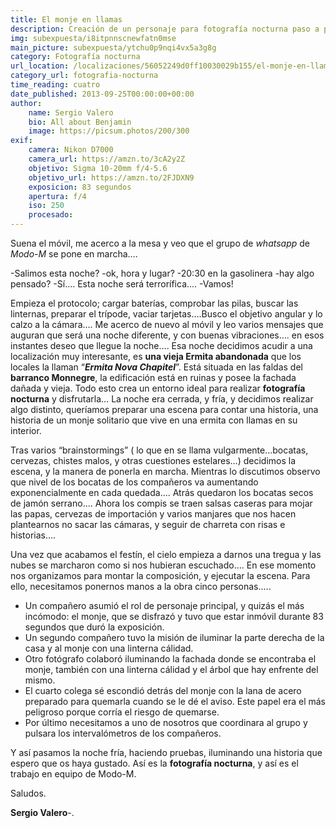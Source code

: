 ```yaml
---
title: El monje en llamas
description: Creación de un personaje para fotografía nocturna paso a paso por Sergio Valero, grupo fotográfico Modo-M
img: subexpuesta/i8itpnnscnewfatn0mse
main_picture: subexpuesta/ytchu0p9nqi4vx5a3g8g
category: Fotografía nocturna
url_location: /localizaciones/56052249d0ff10030029b155/el-monje-en-llamas/
category_url: fotografia-nocturna
time_reading: cuatro
date_published: 2013-09-25T00:00:00+00:00
author:
    name: Sergio Valero
    bio: All about Benjamin
    image: https://picsum.photos/200/300
exif:
    camera: Nikon D7000
    camera_url: https://amzn.to/3cA2y2Z
    objetivo: Sigma 10-20mm f/4-5.6
    objetivo_url: https://amzn.to/2FJDXN9
    exposicion: 83 segundos
    apertura: f/4
    iso: 250
    procesado:
---
```

Suena el móvil, me acerco a la mesa y veo que el grupo de *whatsapp* de *Modo-M* se pone en marcha….

-Salimos esta noche? -ok, hora y lugar? -20:30 en la gasolinera -hay algo pensado? -Sí…. Esta noche será terrorífica…. -Vamos!

Empieza el protocolo; cargar baterías, comprobar las pilas, buscar las linternas, preparar el trípode, vaciar tarjetas….Busco el objetivo angular y lo calzo a la cámara…. Me acerco de nuevo al móvil y leo varios mensajes que auguran que será una noche diferente, y con buenas vibraciones…. en esos instantes deseo que llegue la noche.... Esa noche decidimos acudir a una localización muy interesante, es **una vieja Ermita abandonada** que los locales la llaman “***Ermita Nova Chapitel***”. Está situada en las faldas del **barranco Monnegre**, la edificación está en ruinas y posee la fachada dañada y vieja. Todo esto crea un entorno ideal para realizar **fotografía nocturna** y disfrutarla… La noche era cerrada, y fría, y decidimos realizar algo distinto, queríamos preparar una escena para contar una historia, una historia de un monje solitario que vive en una ermita con llamas en su interior.

Tras varios “brainstormings” ( lo que en se llama vulgarmente...bocatas, cervezas, chistes malos, y otras cuestiones estelares…) decidimos la escena, y la manera de ponerla en marcha. Mientras lo discutimos observo que nivel de los bocatas de los compañeros va aumentando exponencialmente en cada quedada.... Atrás quedaron los bocatas secos de jamón serrano.... Ahora los compis se traen salsas caseras para mojar las papas, cervezas de importación y varios manjares que nos hacen plantearnos no sacar las cámaras, y seguir de charreta con risas e historias.... 

Una vez que acabamos el festín, el cielo empieza a darnos una tregua y las nubes se marcharon como si nos hubieran escuchado.... En ese momento nos organizamos para montar la composición, y ejecutar la escena. Para ello, necesitamos ponernos manos a la obra cinco personas.....

 - Un compañero asumió el rol de personaje principal, y quizás el más incómodo: el monje, que se disfrazó y tuvo que estar inmóvil durante 83 segundos que duró la exposición.    
 - Un segundo compañero tuvo la   misión de iluminar la parte derecha de la casa y al monje con una linterna cálidad.
 - Otro fotógrafo colaboró iluminando la fachada donde se encontraba el monje, también con una linterna cálidad y el árbol que hay enfrente del mismo.
 - El cuarto colega sé escondió detrás del monje con la lana de acero preparado para quemarla cuando se le dé el aviso. Este papel era el más peligroso porque corría el riesgo de quemarse. 
 - Por último necesitamos a uno de nosotros que coordinara al grupo y pulsara los intervalómetros de los compañeros.

Y así pasamos la noche fría, haciendo pruebas, iluminando una historia que espero que os haya gustado. Así es la **fotografía nocturna**, y así es el trabajo en equipo de Modo-M.

Saludos.

**Sergio Valero**-.
